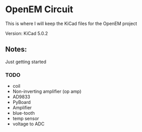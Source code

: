 # OpenEM Circuit

This is where I will keep the KiCad files for the OpenEM project

Version: KiCad 5.0.2

## Notes:

Just getting started

### TODO

- coil
- Non-inverting amplifier (op amp)
- AD9833
- PyBoard
- Amplifier
- blue-tooth
- temp sensor
- voltage to ADC
